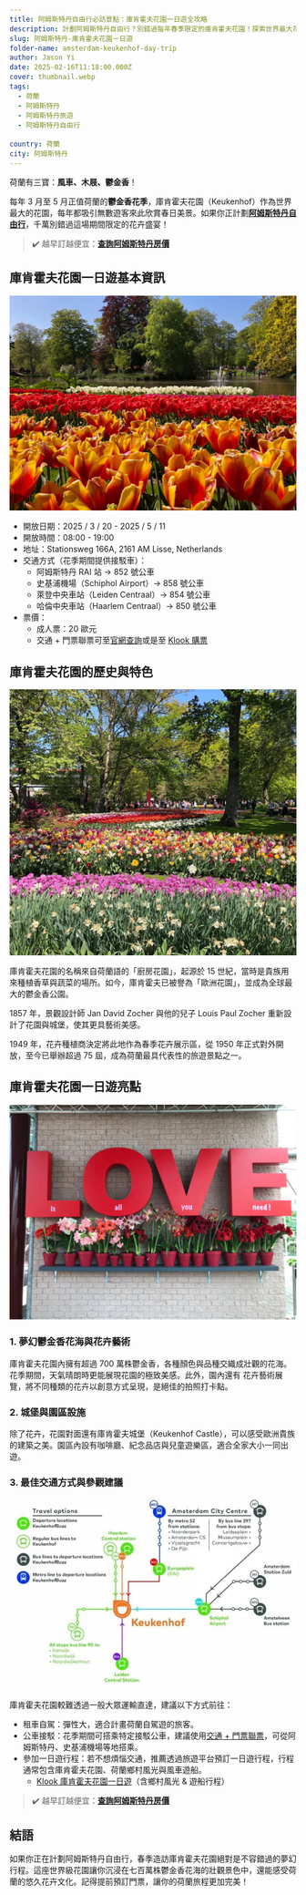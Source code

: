 ```yaml
---
title: 阿姆斯特丹自由行必訪景點：庫肯霍夫花園一日遊全攻略
description: 計劃阿姆斯特丹自由行？別錯過每年春季限定的庫肯霍夫花園！探索世界最大花園的歷史、賞花攻略與交通方式，享受荷蘭鬱金香花季的夢幻景色。
slug: 阿姆斯特丹-庫肯霍夫花園ㄧ日遊
folder-name: amsterdam-keukenhof-day-trip
author: Jason Yi
date: 2025-02-16T11:18:00.000Z
cover: thumbnail.webp
tags:
  - 荷蘭
  - 阿姆斯特丹
  - 阿姆斯特丹旅遊
  - 阿姆斯特丹自由行

country: 荷蘭
city: 阿姆斯特丹
---
```


<!--![](image2.webp)-->

荷蘭有三寶：**風車、木屐、鬱金香**！

每年 3 月至 5 月正值荷蘭的**鬱金香花季**，庫肯霍夫花園（Keukenhof）作為世界最大的花園，每年都吸引無數遊客來此欣賞春日美景。如果你正計劃[**阿姆斯特丹自由行**](https://exittaiwan.com/posts/%E9%98%BF%E5%A7%86%E6%96%AF%E7%89%B9%E4%B8%B9%E4%BA%A4%E9%80%9A-%E5%8F%B2%E5%9F%BA%E6%B5%A6%E6%A9%9F%E5%A0%B4/)，千萬別錯過這場期間限定的花卉盛宴！

> ✔️ 越早訂越便宜：[**查詢阿姆斯特丹房價**](https://www.booking.com/city/nl/amsterdam.xt.html?aid=7956794&no_rooms=1&group_adults=2)

## 庫肯霍夫花園一日遊基本資訊

![](image5.webp)

* 開放日期：2025 / 3 / 20 - 2025 / 5 / 11
* 開放時間：08:00 - 19:00
* 地址：Stationsweg 166A, 2161 AM Lisse, Netherlands
* 交通方式（花季期間提供接駁車）：
  * 阿姆斯特丹 RAI 站 → 852 號公車
  * 史基浦機場（Schiphol Airport）→ 858 號公車
  * 萊登中央車站（Leiden Centraal）→ 854 號公車
  * 哈倫中央車站（Haarlem Centraal）→ 850 號公車
* 票價：
  * 成人票：20 歐元
  * 交通 + 門票聯票可至[官網查詢](https://keukenhof.nl/en/ov/)或是至 [Klook 購票](https://affiliate.klook.com/redirect?aid=41451&aff_adid=1000566&k_site=https%3A%2F%2Fwww.klook.com%2Fzh-TW%2Factivity%2F101454-keukenhof-tours-countryside-cruise-options-landmark-tour-lisse%2F)

## [](https://keukenhof.nl/en/ov/)庫肯霍夫花園的歷史與特色

![](image1.webp)

庫肯霍夫花園的名稱來自荷蘭語的「廚房花園」，起源於 15 世紀，當時是貴族用來種植香草與蔬菜的場所。如今，庫肯霍夫已被譽為「歐洲花園」，並成為全球最大的鬱金香公園。

1857 年，景觀設計師 Jan David Zocher 與他的兒子 Louis Paul Zocher 重新設計了花園與城堡，使其更具藝術美感。

1949 年，花卉種植商決定將此地作為春季花卉展示區，從 1950 年正式對外開放，至今已舉辦超過 75 屆，成為荷蘭最具代表性的旅遊景點之一。

## 庫肯霍夫花園一日遊亮點

![](image4.webp)

### 1. 夢幻鬱金香花海與花卉藝術

庫肯霍夫花園內擁有超過 700 萬株鬱金香，各種顏色與品種交織成壯觀的花海。花季期間，天氣晴朗時更能展現花園的極致美感。此外，園內還有 花卉藝術展覽，將不同種類的花卉以創意方式呈現，是絕佳的拍照打卡點。

### 2. 城堡與園區設施

除了花卉，花園對面還有庫肯霍夫城堡（Keukenhof Castle），可以感受歐洲貴族的建築之美。園區內設有咖啡廳、紀念品店與兒童遊樂區，適合全家大小一同出遊。

### 3. 最佳交通方式與參觀建議

![](image3.webp)

庫肯霍夫花園較難透過一般大眾運輸直達，建議以下方式前往：

* 租車自駕：彈性大，適合計畫荷蘭自駕遊的旅客。
* 公車接駁：花季期間可搭乘特定接駁公車，建議使用[交通 + 門票聯票](https://tickets.keukenhof.nl/en-US/tickets)，可從阿姆斯特丹、史基浦機場等地搭乘。
* 參加一日遊行程：若不想煩惱交通，推薦透過旅遊平台預訂一日遊行程，行程通常包含庫肯霍夫花園、荷蘭鄉村風光與風車遊船。
  * [Klook 庫肯霍夫花園一日遊](https://affiliate.klook.com/redirect?aid=41451&aff_adid=1000566&k_site=https%3A%2F%2Fwww.klook.com%2Fzh-TW%2Factivity%2F101454-keukenhof-tours-countryside-cruise-options-landmark-tour-lisse%2F)（含鄉村風光 & 遊船行程）

> ✔️ 越早訂越便宜：[**查詢阿姆斯特丹房價**](https://www.booking.com/city/nl/amsterdam.xt.html?aid=7956794&no_rooms=1&group_adults=2)

## 結語

如果你正在計劃阿姆斯特丹自由行，春季造訪庫肯霍夫花園絕對是不容錯過的夢幻行程。這座世界級花園讓你沉浸在七百萬株鬱金香花海的壯觀景色中，還能感受荷蘭的悠久花卉文化。記得提前預訂門票，讓你的荷蘭旅程更加完美！